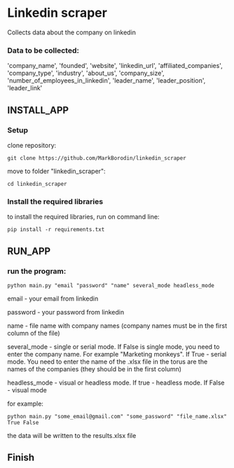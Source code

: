 # Linkedin scraper

Collects data about the company on linkedin

### Data to be collected:
'company_name', 'founded', 'website', 'linkedin_url', 'affiliated_companies', 'company_type',
'industry', 'about_us', 'company_size', 'number_of_employees_in_linkedin', 'leader_name',
'leader_position', 'leader_link'


## INSTALL_APP

### Setup

clone repository:
```
git clone https://github.com/MarkBorodin/linkedin_scraper
```

move to folder "linkedin_scraper":
```
cd linkedin_scraper
```

### Install the required libraries

to install the required libraries, run on command line:
```
pip install -r requirements.txt
```

## RUN_APP

### run the program:

```
python main.py "email "password" "name" several_mode headless_mode
```

email - your email from linkedin

password - your password from linkedin

name - file name with company names (company names must be in the first column of the file)

several_mode - single or serial mode. If False is single mode, you need to enter the company name. 
For example "Marketing monkeys". If True - serial mode. You need to enter the name of the .xlsx file in the torus 
are the names of the companies (they should be in the first column)

headless_mode - visual or headless mode. If true - headless mode. If False - visual mode

for example:
```
python main.py "some_email@gmail.com" "some_password" "file_name.xlsx" True False
```

the data will be written to the results.xlsx file


## Finish
